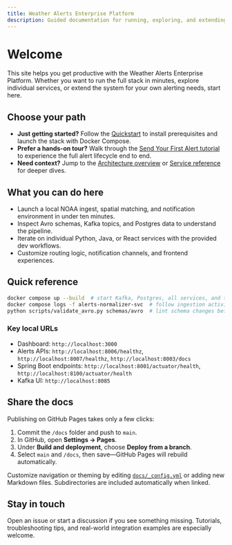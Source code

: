```yaml
---
title: Weather Alerts Enterprise Platform
description: Guided documentation for running, exploring, and extending the Weather Alerts stack.
---
```


# Welcome

This site helps you get productive with the Weather Alerts Enterprise Platform. Whether you want to run the full stack in minutes, explore individual services, or extend the system for your own alerting needs, start here.

## Choose your path
- **Just getting started?** Follow the [Quickstart](getting-started.md) to install prerequisites and launch the stack with Docker Compose.
- **Prefer a hands-on tour?** Walk through the [Send Your First Alert tutorial](tutorials/first-alert.md) to experience the full alert lifecycle end to end.
- **Need context?** Jump to the [Architecture overview](architecture.md) or [Service reference](services.md) for deeper dives.

## What you can do here
- Launch a local NOAA ingest, spatial matching, and notification environment in under ten minutes.
- Inspect Avro schemas, Kafka topics, and Postgres data to understand the pipeline.
- Iterate on individual Python, Java, or React services with the provided dev workflows.
- Customize routing logic, notification channels, and frontend experiences.

## Quick reference
```bash
docker compose up --build  # start Kafka, Postgres, all services, and the frontend
docker compose logs -f alerts-normalizer-svc  # follow ingestion activity
python scripts/validate_avro.py schemas/avro  # lint schema changes before pushing
```

### Key local URLs
- Dashboard: `http://localhost:3000`
- Alerts APIs: `http://localhost:8006/healthz`, `http://localhost:8007/healthz`, `http://localhost:8003/docs`
- Spring Boot endpoints: `http://localhost:8001/actuator/health`, `http://localhost:8100/actuator/health`
- Kafka UI: `http://localhost:8085`

## Share the docs
Publishing on GitHub Pages takes only a few clicks:
1. Commit the `/docs` folder and push to `main`.
2. In GitHub, open **Settings → Pages**.
3. Under **Build and deployment**, choose **Deploy from a branch**.
4. Select `main` and `/docs`, then save—GitHub Pages will rebuild automatically.

Customize navigation or theming by editing [`docs/_config.yml`](./_config.yml) or adding new Markdown files. Subdirectories are included automatically when linked.

## Stay in touch
Open an issue or start a discussion if you see something missing. Tutorials, troubleshooting tips, and real-world integration examples are especially welcome.
